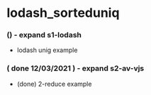 # lodash\_sorteduniq

### () - expand s1-lodash
* lodash unig example

### ( done 12/03/2021 ) - expand s2-av-vjs
* (done) 2-reduce example
